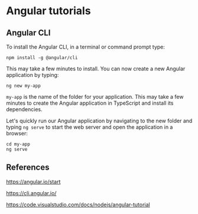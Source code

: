 # Angular tutorials

## Angular CLI

To install the Angular CLI, in a terminal or command prompt type:

```
npm install -g @angular/cli
```

This may take a few minutes to install. You can now create a new Angular application by typing:

```
ng new my-app
```

`my-app` is the name of the folder for your application. This may take a few minutes to create the Angular application in TypeScript and install its dependencies.

Let's quickly run our Angular application by navigating to the new folder and typing `ng serve` to start the web server and open the application in a browser:

```
cd my-app
ng serve
```

## References

https://angular.io/start

https://cli.angular.io/

https://code.visualstudio.com/docs/nodejs/angular-tutorial